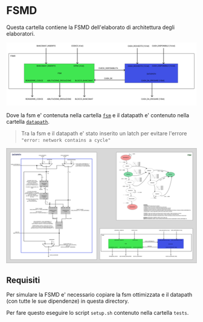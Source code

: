 # FSMD

Questa cartella contiene la FSMD dell'elaborato di architettura degli elaboratori.

![FSMD](images/fsmd.svg)

Dove la fsm e' contenuta nella cartella [```fsm```](../fsm) e il datapath e' contenuto nella cartella [```datapath```](../datapath).

> Tra la fsm e il datapath e' stato inserito un latch per evitare l'errore
> ```"error: network contains a cycle"```

![FSMD completa](images/project.svg)

## Requisiti

Per simulare la FSMD e' necessario copiare la fsm ottimizzata e il datapath (con tutte le sue dipendenze) in questa directory.

Per fare questo eseguire lo script ```setup.sh``` contenuto nella cartella ```tests```.